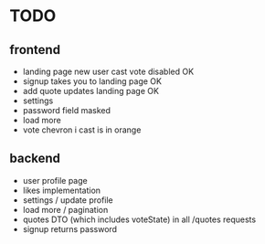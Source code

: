 # TODO

## frontend
- landing page new user cast vote disabled  OK
- signup takes you to landing page          OK
- add quote updates landing page            OK
- settings
- password field masked
- load more
- vote chevron i cast is in orange

## backend
- user profile page
- likes implementation
- settings / update profile
- load more / pagination
- quotes DTO (which includes voteState) in all /quotes requests
- signup returns password